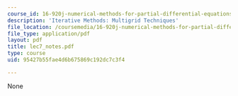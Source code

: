 ```yaml
---
course_id: 16-920j-numerical-methods-for-partial-differential-equations-sma-5212-spring-2003
description: 'Iterative Methods: Multigrid Techniques'
file_location: /coursemedia/16-920j-numerical-methods-for-partial-differential-equations-sma-5212-spring-2003/95427b55fae4d6b675869c192dc7c3f4_lec7_notes.pdf
file_type: application/pdf
layout: pdf
title: lec7_notes.pdf
type: course
uid: 95427b55fae4d6b675869c192dc7c3f4

---
```

None